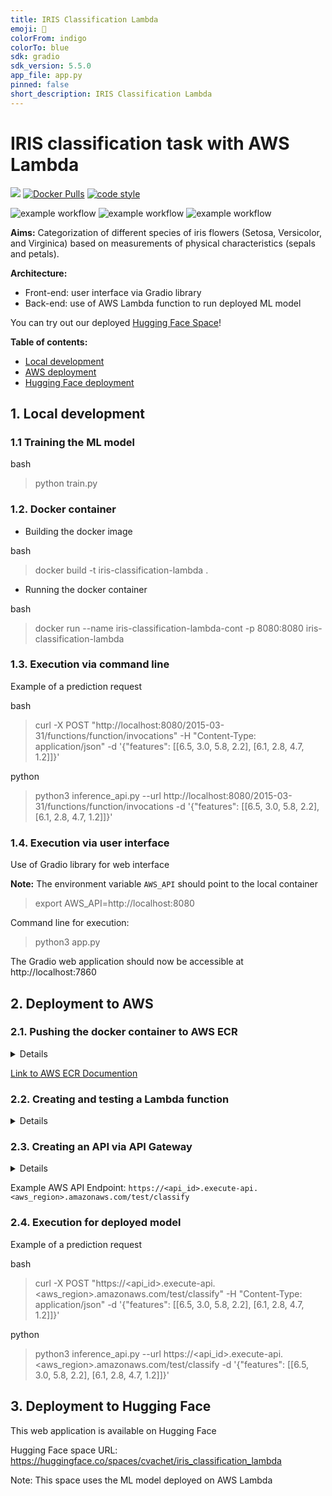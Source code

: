 ```yaml
---
title: IRIS Classification Lambda
emoji: 🏢
colorFrom: indigo
colorTo: blue
sdk: gradio
sdk_version: 5.5.0
app_file: app.py
pinned: false
short_description: IRIS Classification Lambda
---
```


# IRIS classification task with AWS Lambda

[![](https://img.shields.io/badge/python-3.10+-blue.svg)](https://www.python.org/downloads/)
[![Docker Pulls](https://img.shields.io/docker/pulls/cvachet/iris-classification-lambda)](https://hub.docker.com/repository/docker/cvachet/iris-classification-lambda)
[![code style](https://img.shields.io/badge/code%20style-black-000000.svg)](https://github.com/psf/black)


![example workflow](https://github.com/clementsan/iris_classification_lambda/actions/workflows/ci_python.yml/badge.svg)
![example workflow](https://github.com/clementsan/iris_classification_lambda/actions/workflows/publish_docker_image.yml/badge.svg)
![example workflow](https://github.com/clementsan/iris_classification_lambda/actions/workflows/sync_HFSpace.yml/badge.svg)

<b>Aims:</b> Categorization of different species of iris flowers (Setosa, Versicolor, and Virginica)
            based on measurements of physical characteristics (sepals and petals).

<b>Architecture:</b>
 - Front-end: user interface via Gradio library
 - Back-end: use of AWS Lambda function to run deployed ML model

You can try out our deployed [Hugging Face Space](https://huggingface.co/spaces/cvachet/iris_classification_lambda
)!

<b>Table of contents: </b>
 - [Local development](#1-local-development)
 - [AWS deployment](#2-deployment-to-aws)
 - [Hugging Face deployment](#3-deployment-to-hugging-face)


## 1. Local development

### 1.1 Training the ML model

bash
> python train.py

### 1.2. Docker container

 - Building the docker image

bash
> docker build -t iris-classification-lambda .

 - Running the docker container

bash

> docker run --name iris-classification-lambda-cont -p 8080:8080 iris-classification-lambda


### 1.3. Execution via command line

Example of a prediction request

bash
> curl -X POST "http://localhost:8080/2015-03-31/functions/function/invocations" -H "Content-Type: application/json" -d '{"features": [[6.5, 3.0, 5.8, 2.2], [6.1, 2.8, 4.7, 1.2]]}'

python
> python3 inference_api.py --url http://localhost:8080/2015-03-31/functions/function/invocations -d '{"features": [[6.5, 3.0, 5.8, 2.2], [6.1, 2.8, 4.7, 1.2]]}'


### 1.4. Execution via user interface

Use of Gradio library for web interface

<b>Note:</b> The environment variable ```AWS_API``` should point to the local container
> export AWS_API=http://localhost:8080

Command line for execution:
> python3 app.py

The Gradio web application should now be accessible at http://localhost:7860


## 2. Deployment to AWS

### 2.1. Pushing the docker container to AWS ECR

<details>

Steps:
 - Create new ECR Repository via aws console

Example: ```iris-classification-lambda```


 - Optional for aws cli configuration (to run above commands):
> aws configure

 - Authenticate Docker client to the Amazon ECR registry
> aws ecr get-login-password --region <aws_region> | docker login --username AWS --password-stdin <aws_account_id>.dkr.ecr.<aws_region>.amazonaws.com

 - Tag local docker image with the Amazon ECR registry and repository
> docker tag iris-classification-lambda:latest <aws_account_id>.dkr.ecr.<aws_region>.amazonaws.com/iris-classification-lambda:latest

 - Push docker image to ECR
> docker push <aws_account_id>.dkr.ecr.<aws_region>.amazonaws.com/iris-classification-lambda:latest

</details>

[Link to AWS ECR Documention](https://docs.aws.amazon.com/AmazonECR/latest/userguide/docker-push-ecr-image.html)

### 2.2. Creating and testing a Lambda function

<details>

<b>Steps</b>:
 - Create function from container image

Example name: ```iris-classification```

 - Notes: the API endpoint will use the ```lambda_function.py``` file and ```lambda_hander``` function
 - Test the lambda via the AWS console

Example JSON object:
```
{
    "features": [[6.5, 3.0, 5.8, 2.2], [6.1, 2.8, 4.7, 1.2]]
}
```

Advanced notes:
 - Steps to update the Lambda function with latest container via aws cli:
> aws lambda update-function-code --function-name iris-classification --image-uri <aws_account_id>.dkr.ecr.<aws_region>.amazonaws.com/iris-classification-lambda:latest

</details>

### 2.3. Creating an API via API Gateway

<details>

<b>Steps</b>:
 - Create a new ```Rest API``` (e.g. ```iris-classification-api```)
 - Add a new resource to the API (e.g. ```/classify```)
 - Add a ```POST``` method to the resource
 - Integrate the Lambda function to the API
   - Notes: using proxy integration option unchecked
 - Deploy API with a specific stage (e.g. ```test``` stage)

</details>

Example AWS API Endpoint:
```https://<api_id>.execute-api.<aws_region>.amazonaws.com/test/classify```


### 2.4. Execution for deployed model

Example of a prediction request

bash
> curl -X POST "https://<api_id>.execute-api.<aws_region>.amazonaws.com/test/classify" -H "Content-Type: application/json" -d '{"features": [[6.5, 3.0, 5.8, 2.2], [6.1, 2.8, 4.7, 1.2]]}'

python
> python3 inference_api.py --url https://<api_id>.execute-api.<aws_region>.amazonaws.com/test/classify -d '{"features": [[6.5, 3.0, 5.8, 2.2], [6.1, 2.8, 4.7, 1.2]]}'


## 3. Deployment to Hugging Face

This web application is available on Hugging Face

Hugging Face space URL:
https://huggingface.co/spaces/cvachet/iris_classification_lambda

Note: This space uses the ML model deployed on AWS Lambda
